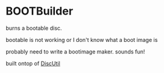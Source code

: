 BOOTBuilder
===========

burns a bootable disc. 


bootable is not working or I don't know what a boot image is

probably need to write a bootimage maker.  sounds fun!


built ontop of <a href="https://discutils.codeplex.com/"> DiscUtil </a>
